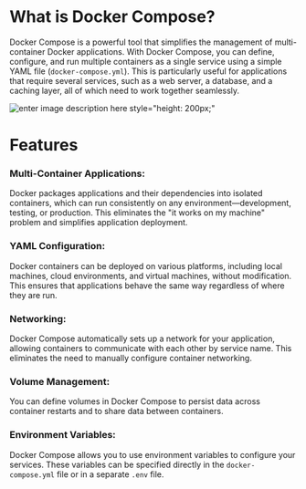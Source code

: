 

# **What is Docker Compose?**

Docker Compose is a powerful tool that simplifies the management of multi-container Docker applications. With Docker Compose, you can define, configure, and run multiple containers as a single service using a simple YAML file (`docker-compose.yml`). This is particularly useful for applications that require several services, such as a web server, a database, and a caching layer, all of which need to work together seamlessly.

![enter image description here  style="height: 200px;"](https://www.docker.com/wp-content/uploads/2022/12/Docker-Temporary-Image-Social-Thumbnail-1200x630-1.png  )
# **Features**

### Multi-Container Applications:

 Docker packages applications and their dependencies into isolated containers, which can run consistently on any environment—development, testing, or production. This eliminates the "it works on my machine" problem and simplifies application deployment.

### YAML Configuration:

Docker containers can be deployed on various platforms, including local machines, cloud environments, and virtual machines, without modification. This ensures that applications behave the same way regardless of where they are run.

### Networking:

Docker Compose automatically sets up a network for your application, allowing containers to communicate with each other by service name. This eliminates the need to manually configure container networking.

### Volume Management:

You can define volumes in Docker Compose to persist data across container restarts and to share data between containers.

### Environment Variables:

Docker Compose allows you to use environment variables to configure your services. These variables can be specified directly in the `docker-compose.yml` file or in a separate `.env` file.




<!--stackedit_data:
eyJoaXN0b3J5IjpbMTYwNTE0NzgwMiwxMTY0NzcxNDQ1LDEyOT
A0MzM3NjQsNDM2OTk4MTddfQ==
-->